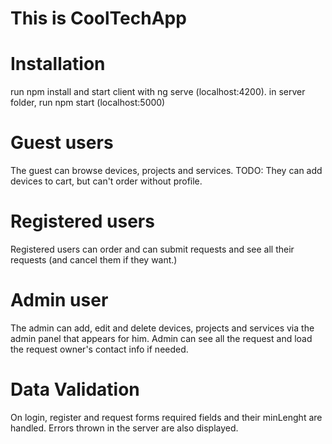 # This is CoolTechApp

# Installation
run npm install and start client with ng serve (localhost:4200).
in server folder, run npm start (localhost:5000)

# Guest users
The guest can browse devices, projects and services. 
TODO: They can add devices to cart, but can't order without profile.

# Registered users
Registered users can order and can submit requests and see all their requests (and cancel them if they want.)

# Admin user
The admin can add, edit and delete devices, projects and services via the admin panel that appears for him. 
Admin can see all the request and load the request owner's contact info if needed.

# Data Validation
On login, register and request forms required fields and their minLenght are handled.
Errors thrown in the server are also displayed.



